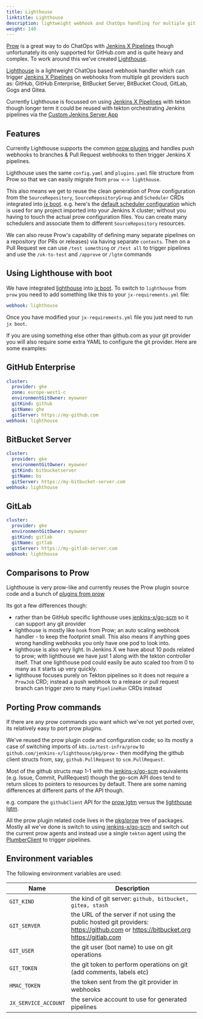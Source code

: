 ```yaml
---
title: Lighthouse
linktitle: Lighthouse
description: lightweight webhook and ChatOps handling for multiple git providers
weight: 140
---
```


[Prow](prow.html) is a great way to do ChatOps with [Jenkins X Pipelines](/docs/concepts/jenkins-x-pipelines/) though unfortunately its only supported for GitHub.com and is quite heavy and complex. To work around this we've created [Lighthouse](https://github.com/jenkins-x/lighthouse). 
 
[Lighthouse](https://github.com/jenkins-x/lighthouse) is a lightweight ChatOps based webhook handler which can trigger [Jenkins X Pipelines](/docs/concepts/jenkins-x-pipelines/) on webhooks from multiple git providers such as: GitHub, GitHub Enterprise, BitBucket Server, BitBucket Cloud, GitLab, Gogs and Gitea.

Currently Lighthouse is focussed on using [Jenkins X Pipelines](/docs/concepts/jenkins-x-pipelines/) with tekton though longer term it could be reused with tekton orchestrating Jenkins pipelines via the [Custom Jenkins Server App](/docs/managing/tasks/custom-jenkins/)

## Features 

Currently Lighthouse supports the common [prow plugins](https://github.com/jenkins-x/lighthouse/tree/master/pkg/prow/plugins) and handles push webhooks to branches & Pull Request webhooks to then trigger Jenkins X pipelines. 
    
Lighthouse uses the same `config.yaml` and `plugins.yaml` file structure from Prow so that we can easily migrate from `prow <-> lighthouse`. 

This also means we get to reuse the clean generation of Prow configuration from the `SourceRepository`, `SourceRepositoryGroup` and `Scheduler` CRDs integrated into [jx boot](/docs/reference/boot/). e.g. here's the [default scheduler configuration](https://github.com/jenkins-x/jenkins-x-boot-config/blob/master/env/templates/default-scheduler.yaml) which is used for any project imported into your Jenkins X cluster; without you having to touch the actual prow configuration files. You can create many schedulers and associate them to different `SourceRepository` resources.   

We can also reuse Prow's capability of defining many separate pipelines on a repository (for PRs or releases) via having separate `contexts`. Then on a Pull Request we can use `/test something` or `/test all` to trigger pipelines and use the `/ok-to-test` and `/approve` or `/lgtm` commands 


## Using Lighthouse with boot

We have integrated [lighthouse](https://github.com/jenkins-x/lighthouse) into [jx boot](/docs/reference/boot/). To switch to `lighthouse` from `prow` you need to add something like this to your `jx-requirements.yml` file:

```yaml 
webhook: lighthouse
``` 

Once you have modified your `jx-requirements.yml` file you just need to run `jx boot`.

If you are using something else other than github.com as your git provider you will also require some extra YAML to configure the git provider. Here are some examples:

## GitHub Enterprise

```yaml 
cluster:
  provider: gke
  zone: europe-west1-c
  environmentGitOwner: myowner
  gitKind: github
  gitName: ghe
  gitServer: https://my-github.com
webhook: lighthouse
```     

## BitBucket Server

```yaml 
cluster:
  provider: gke
  environmentGitOwner: myowner
  gitKind: bitbucketserver
  gitName: bs
  gitServer: https://my-bitbucket-server.com
webhook: lighthouse
``` 

## GitLab

```yaml 
cluster:
  provider: gke
  environmentGitOwner: myowner
  gitKind: gitlab
  gitName: gitlab
  gitServer: https://my-gitlab-server.com
webhook: lighthouse
``` 

## Comparisons to Prow

Lighthouse is very prow-like and currently reuses the Prow plugin source code and a bunch of [plugins from prow](https://github.com/jenkins-x/lighthouse/tree/master/pkg/prow/plugins)

Its got a few differences though:

* rather than be GitHub specific lighthouse uses [jenkins-x/go-scm](https://github.com/jenkins-x/go-scm) so it can support any git provider 
* lighthouse is mostly like `hook` from Prow; an auto scaling webhook handler - to keep the footprint small. This also means if anything goes wrong handling webhooks you only have one pod to look into.
* lighthouse is also very light. In Jenkins X we have about 10 pods related to prow; with lighthouse we have just 1 along with the tekton controller itself. That one lighthouse pod could easily be auto scaled too from 0 to many as it starts up very quickly.
* lighthouse focuses purely on Tekton pipelines so it does not require a `ProwJob` CRD; instead a push webhook to a release or pull request branch can trigger zero to many `PipelineRun` CRDs instead



## Porting Prow commands

If there are any prow commands you want which we've not yet ported over, its relatively easy to port prow plugins. 

We've reused the prow plugin code and configuration code; so its mostly a case of switching imports of `k8s.io/test-infra/prow` to `github.com/jenkins-x/lighthouse/pkg/prow` - then modifying the github client structs from, say, `github.PullRequest` to `scm.PullRequest`.

Most of the github structs map 1-1 with the [jenkins-x/go-scm](https://github.com/jenkins-x/go-scm) equivalents (e.g. Issue, Commit, PullRequest) though the go-scm API does tend to return slices to pointers to resources by default. There are some naming differences at different parts of the API though.

e.g. compare the `githubClient` API for the [prow lgtm](https://github.com/kubernetes/test-infra/blob/344024d30165cda6f4691cc178f25b16f1a1f5af/prow/plugins/lgtm/lgtm.go#L134-L150) versus the [lighthouse lgtm](https://github.com/jenkins-x/lighthouse/blob/master/pkg/prow/plugins/lgtm/lgtm.go#L135-L150).

All the prow plugin related code lives in the [pkg/prow](https://github.com/jenkins-x/lighthouse/tree/master/pkg/prow) tree of packages. Mostly all we've done is switch to using [jenkins-x/go-scm](https://github.com/jenkins-x/go-scm) and switch out the current prow agents and instead use a single `tekton` agent using the [PlumberClient](https://github.com/jenkins-x/lighthouse/blob/master/pkg/plumber/interface.go#L3-L6) to trigger pipelines.


## Environment variables

The following environment variables are used:

| Name  |  Description |
| ------------- | ------------- |
| `GIT_KIND` | the kind of git server: `github, bitbucket, gitea, stash` |
| `GIT_SERVER` | the URL of the server if not using the public hosted git providers: https://github.com or https://bitbucket.org https://gitlab.com |
| `GIT_USER` | the git user (bot name) to use on git operations |
| `GIT_TOKEN` | the git token to perform operations on git (add comments, labels etc) |
| `HMAC_TOKEN` | the token sent from the git provider in webhooks |
| `JX_SERVICE_ACCOUNT` | the service account to use for generated pipelines |
